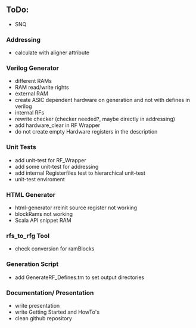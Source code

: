 ## ToDo:

- SNQ

### Addressing
 - calculate with aligner attribute

### Verilog Generator 

- different RAMs
- RAM read/write rights
- external RAM
- create ASIC dependent hardware on generation and not with defines in verilog
- internal RFs
- rewrite checker (checker needed?, maybe directly in addressing)
- add hardware_clear in RF Wrapper
- do not create empty Hardware registers in the description

### Unit Tests 

- add unit-test for RF_Wrapper
- add some unit-test for addressing 
- add internal Registerfiles test to hierarchical unit-test
- unit-test enviroment

### HTML Generator 

- html-generator rreinit source register not working 
- blockRams not working
- Scala API snippet RAM 

### rfs_to_rfg Tool 

- check conversion for ramBlocks

### Generation Script 

- add GenerateRF_Defines.tm to set output directories

### Documentation/ Presentation

- write presentation
- write Getting Started and HowTo's
- clean github repository